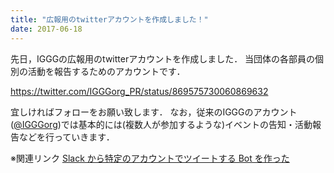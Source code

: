 ```yaml
---
title: "広報用のtwitterアカウントを作成しました！"
date: 2017-06-18
---
```


先日，IGGGの広報用のtwitterアカウントを作成しました．
当団体の各部員の個別の活動を報告するためのアカウントです．

https://twitter.com/IGGGorg_PR/status/869575730060869632

宜しければフォローをお願い致します．
なお，従来のIGGGのアカウント([@IGGGorg](https://twitter.com/IGGGorg))では基本的には(複数人が参加するような)イベントの告知・活動報告などを行っていきます．

※関連リンク
[Slack から特定のアカウントでツイートする Bot を作った](https://iggg.github.io/2017/06/01/make-tweet-slack-bot/)
